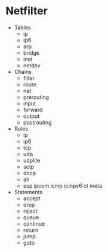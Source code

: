 # Netfilter
- Tables
    - ip
    - ip6
    - arp
    - bridge
    - inet
    - netdev
- Chains
    - filter
    - route
    - nat
    - prerouting
    - input
    - forward
    - output
    - postrouting
- Rules
    - ip
    - ip6
    - tcp
    - udp
    - udplite
    - sctp
    - dccp
    - ah
    - esp
    ipcom
    icmp
    icmpv6
    ct
    meta
- Statements
    - accept
    - drop
    - reject
    - queue
    - continue
    - return
    - jump <chain>
    - goto <chain>
